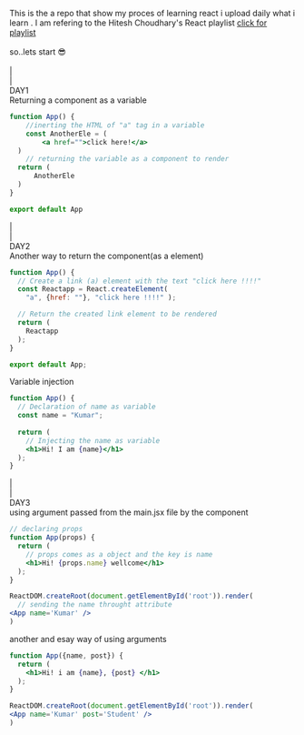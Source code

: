 This is the a repo that show my proces of learning react i upload daily what i learn . I am refering to the 
Hitesh Choudhary's React playlist <a href="https://youtube.com/playlist?list=PLRAV69dS1uWQos1M1xP6LWN6C-lZvpkmq&si=YcTOjbsPlfxPYyph">click for playlist</a><br><br>
so..lets start 😎<br><br>
|<br>
|<br>DAY1<br>
Returning a component as a variable
```jsx
function App() {
    //inerting the HTML of "a" tag in a variable
    const AnotherEle = (
        <a href="">click here!</a>
  )
    // returning the variable as a component to render
  return (
      AnotherEle
  )
}

export default App
```
|<br>
|<br>DAY2<br>
Another way to return the component(as a element)
```jsx
function App() {
  // Create a link (a) element with the text "click here !!!!"
  const Reactapp = React.createElement(
    "a", {href: ""}, "click here !!!!" );

  // Return the created link element to be rendered
  return (
    Reactapp
  );
}

export default App;
```
Variable injection
```jsx
function App() {
  // Declaration of name as variable
  const name = "Kumar";
  
  return (
    // Injecting the name as variable 
    <h1>Hi! I am {name}</h1>
  );
}
```
|<br>
|<br>DAY3<br>
using argument passed from the main.jsx file by the component
```jsx
// declaring props
function App(props) {
  return (
    // props comes as a object and the key is name
    <h1>Hi! {props.name} wellcome</h1>
  );
}

ReactDOM.createRoot(document.getElementById('root')).render(
  // sending the name throught attribute
<App name='Kumar' />
)
```
another and esay way of using arguments
```jsx
function App({name, post}) {
  return (
    <h1>Hi! i am {name}, {post} </h1>
  );
}

ReactDOM.createRoot(document.getElementById('root')).render(
<App name='Kumar' post='Student' />
)
```